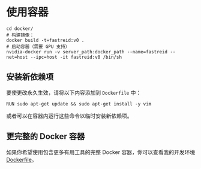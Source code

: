 # 使用容器

```shell
cd docker/
# 构建镜像：
docker build -t=fastreid:v0 .
# 启动容器（需要 GPU 支持）
nvidia-docker run -v server_path:docker_path --name=fastreid --net=host --ipc=host -it fastreid:v0 /bin/sh
```

## 安装新依赖项

要使更改永久生效，请将以下内容添加到 `Dockerfile` 中：
```shell
RUN sudo apt-get update && sudo apt-get install -y vim
```

或者可以在容器内运行这些命令以临时安装新依赖项。

## 更完整的 Docker 容器

如果你希望使用包含更多有用工具的完整 Docker 容器，你可以查看我的开发环境 [Dockerfile](https://github.com/L1aoXingyu/fastreid_docker)。